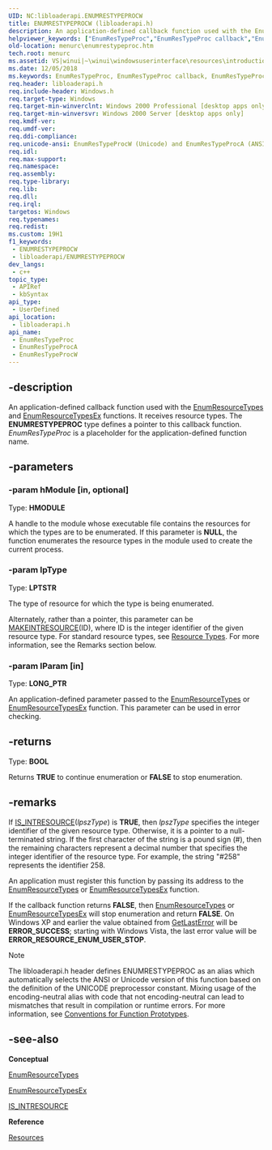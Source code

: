 ```yaml
---
UID: NC:libloaderapi.ENUMRESTYPEPROCW
title: ENUMRESTYPEPROCW (libloaderapi.h)
description: An application-defined callback function used with the EnumResourceTypes and EnumResourceTypesEx functions.
helpviewer_keywords: ["EnumResTypeProc","EnumResTypeProc callback","EnumResTypeProc callback function [Menus and Other Resources]","EnumResTypeProcA","EnumResTypeProcW","_win32_EnumResTypeProc","_win32_enumrestypeproc_cpp","libloaderapi/EnumResTypeProc","libloaderapi/EnumResTypeProcA","libloaderapi/EnumResTypeProcW","menurc.enumrestypeproc","winui._win32_enumrestypeproc"]
old-location: menurc\enumrestypeproc.htm
tech.root: menurc
ms.assetid: VS|winui|~\winui\windowsuserinterface\resources\introductiontoresources\resourcereference\resourcefunctions\enumrestypeproc.htm
ms.date: 12/05/2018
ms.keywords: EnumResTypeProc, EnumResTypeProc callback, EnumResTypeProc callback function [Menus and Other Resources], EnumResTypeProcA, EnumResTypeProcW, _win32_EnumResTypeProc, _win32_enumrestypeproc_cpp, libloaderapi/EnumResTypeProc, libloaderapi/EnumResTypeProcA, libloaderapi/EnumResTypeProcW, menurc.enumrestypeproc, winui._win32_enumrestypeproc
req.header: libloaderapi.h
req.include-header: Windows.h
req.target-type: Windows
req.target-min-winverclnt: Windows 2000 Professional [desktop apps only]
req.target-min-winversvr: Windows 2000 Server [desktop apps only]
req.kmdf-ver: 
req.umdf-ver: 
req.ddi-compliance: 
req.unicode-ansi: EnumResTypeProcW (Unicode) and EnumResTypeProcA (ANSI)
req.idl: 
req.max-support: 
req.namespace: 
req.assembly: 
req.type-library: 
req.lib: 
req.dll: 
req.irql: 
targetos: Windows
req.typenames: 
req.redist: 
ms.custom: 19H1
f1_keywords:
 - ENUMRESTYPEPROCW
 - libloaderapi/ENUMRESTYPEPROCW
dev_langs:
 - c++
topic_type:
 - APIRef
 - kbSyntax
api_type:
 - UserDefined
api_location:
 - libloaderapi.h
api_name:
 - EnumResTypeProc
 - EnumResTypeProcA
 - EnumResTypeProcW
---
```


## -description

An application-defined callback function used with the <a href="/windows/win32/api/winbase/nf-winbase-enumresourcetypesa">EnumResourceTypes</a> and <a href="/windows/win32/api/libloaderapi/nf-libloaderapi-enumresourcetypesexa">EnumResourceTypesEx</a> functions. It receives resource types. The <b>ENUMRESTYPEPROC</b> type defines a pointer to this callback function. <i>EnumResTypeProc</i> is a placeholder for the application-defined function name.

## -parameters

### -param hModule [in, optional]

Type: <b>HMODULE</b>

A handle to the module whose executable file contains the resources for which the types are to be enumerated. If this parameter is <b>NULL</b>, the function enumerates the resource types in the module used to create the current process.

### -param lpType

Type: <b>LPTSTR</b>

The type of resource for which the type is being enumerated. 

Alternately, rather than a pointer, this parameter can be <a href="/windows/win32/api/winuser/nf-winuser-makeintresourcea">MAKEINTRESOURCE</a>(ID), where ID is the integer identifier of the given resource type. For standard resource types, see <a href="/windows/desktop/menurc/resource-types">Resource Types</a>. For more information, see the Remarks section below.

### -param lParam [in]

Type: <b>LONG_PTR</b>

An application-defined parameter passed to the <a href="/windows/win32/api/winbase/nf-winbase-enumresourcetypesa">EnumResourceTypes</a> or <a href="/windows/win32/api/libloaderapi/nf-libloaderapi-enumresourcetypesexa">EnumResourceTypesEx</a> function. This parameter can be used in error checking. 

## -returns

Type: <b>BOOL</b>

Returns <b>TRUE</b> to continue enumeration or <b>FALSE</b> to stop enumeration.

## -remarks

If <a href="/windows/win32/api/winuser/nf-winuser-is_intresource">IS_INTRESOURCE</a>(<i>lpszType</i>) is <b>TRUE</b>, then <i>lpszType</i> specifies the integer identifier of the given resource type. Otherwise, it is a pointer to a null-terminated string. If the first character of the string is a pound sign (#), then the remaining characters represent a decimal number that specifies the integer identifier of the resource type. For example, the string "#258" represents the identifier 258.

An application must register this function by passing its address to the <a href="/windows/win32/api/winbase/nf-winbase-enumresourcetypesa">EnumResourceTypes</a> or <a href="/windows/win32/api/libloaderapi/nf-libloaderapi-enumresourcetypesexa">EnumResourceTypesEx</a> function. 

If the callback function returns <b>FALSE</b>, then <a href="/windows/win32/api/winbase/nf-winbase-enumresourcetypesa">EnumResourceTypes</a> or <a href="/windows/win32/api/libloaderapi/nf-libloaderapi-enumresourcetypesexa">EnumResourceTypesEx</a> will stop enumeration and return <b>FALSE</b>. On Windows XP and earlier the value obtained from <a href="/windows/desktop/api/errhandlingapi/nf-errhandlingapi-getlasterror">GetLastError</a> will be <b>ERROR_SUCCESS</b>; starting with Windows Vista, the last error value will be <b>ERROR_RESOURCE_ENUM_USER_STOP</b>.

> [!NOTE]
> The libloaderapi.h header defines ENUMRESTYPEPROC as an alias which automatically selects the ANSI or Unicode version of this function based on the definition of the UNICODE preprocessor constant. Mixing usage of the encoding-neutral alias with code that not encoding-neutral can lead to mismatches that result in compilation or runtime errors. For more information, see [Conventions for Function Prototypes](/windows/win32/intl/conventions-for-function-prototypes).

## -see-also

<b>Conceptual</b>



<a href="/windows/win32/api/winbase/nf-winbase-enumresourcetypesa">EnumResourceTypes</a>



<a href="/windows/win32/api/libloaderapi/nf-libloaderapi-enumresourcetypesexa">EnumResourceTypesEx</a>



<a href="/windows/win32/api/winuser/nf-winuser-is_intresource">IS_INTRESOURCE</a>



<b>Reference</b>



<a href="https://msdn.microsoft.com/ff321356-c999-4021-a537-fbe863996e24">Resources</a>
